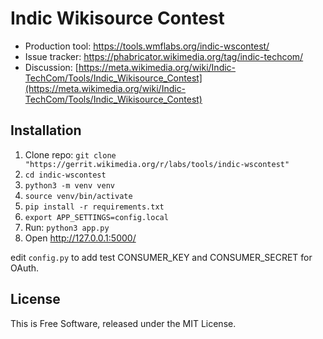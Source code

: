 Indic Wikisource Contest
=======================

* Production tool: https://tools.wmflabs.org/indic-wscontest/
* Issue tracker: https://phabricator.wikimedia.org/tag/indic-techcom/
* Discussion: [https://meta.wikimedia.org/wiki/Indic-TechCom/Tools/Indic_Wikisource_Contest](https://meta.wikimedia.org/wiki/Indic-TechCom/Tools/Indic_Wikisource_Contest)

## Installation

1. Clone repo: `git clone "https://gerrit.wikimedia.org/r/labs/tools/indic-wscontest"`
2. `cd indic-wscontest`
3. `python3 -m venv venv`
4. `source venv/bin/activate`
5. `pip install -r requirements.txt`
6. `export APP_SETTINGS=config.local`
7. Run: `python3 app.py`
8. Open http://127.0.0.1:5000/

edit `config.py` to add test CONSUMER_KEY and CONSUMER_SECRET for OAuth.

## License

This is Free Software, released under the MIT License.
